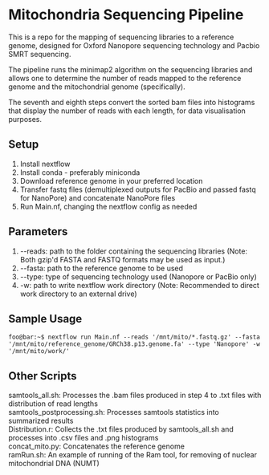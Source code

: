 # Mitochondria Sequencing Pipeline

This is a repo for the mapping of sequencing libraries to a reference genome, designed for Oxford Nanopore sequencing technology and Pacbio SMRT sequencing. 

The pipeline runs the minimap2 algorithm on the sequencing libraries and allows one to determine the number of reads mapped to the reference genome and the mitochondrial genome (specifically). 

The seventh and eighth steps convert the sorted bam files into histograms that display the number of reads with each length, for data visualisation purposes.

## Setup 

1. Install nextflow 
2. Install conda - preferably miniconda 
3. Download reference genome in your preferred location 
4. Transfer fastq files (demultiplexed outputs for PacBio and passed fastq for NanoPore) and concatenate NanoPore files
5. Run Main.nf, changing the nextflow config as needed

## Parameters
1. --reads: path to the folder containing the sequencing libraries (Note: Both gzip'd FASTA and FASTQ formats may be used as input.) 
2. --fasta: path to the reference genome to be used 
3. --type: type of sequencing technology used (Nanopore or PacBio only) 
4. -w: path to write nextflow work directory (Note: Recommended to direct work directory to an external drive)

## Sample Usage
```console
foo@bar:~$ nextflow run Main.nf --reads '/mnt/mito/*.fastq.gz' --fasta '/mnt/mito/reference_genome/GRCh38.p13.genome.fa' --type 'Nanopore' -w '/mnt/mito/work/' 
```

## Other Scripts 

samtools_all.sh: Processes the .bam files produced in step 4 to .txt files with distribution of read lengths <br>
samtools_postprocessing.sh: Processes samtools statistics into summarized results <br>
Distribution.r: Collects the .txt files produced by samtools_all.sh and processes into .csv files and .png histograms <br>
concat_mito.py: Concatenates the reference genome <br>
ramRun.sh: An example of running of the Ram tool, for removing of nuclear mitochondrial DNA (NUMT)  <br>

